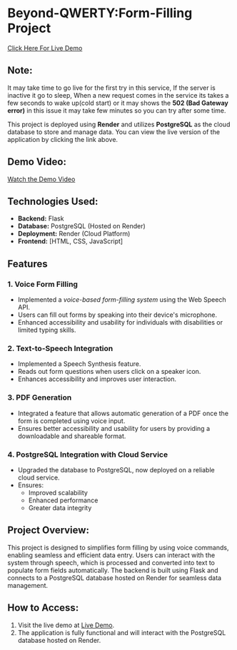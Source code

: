 # Beyond-QWERTY:Form-Filling Project

[Click Here For Live Demo]([(https://beyond-voice-based-form-filling-project-1.onrender.com))

## Note:
It may take time to go live for the first try in this service, If the server is inactive it go to sleep, When a new request comes in the service its takes a few seconds to wake up(cold start) or it may shows the **502 (Bad Gateway error)** in this issue it may take few minutes so you can try after some time.

This project is deployed using **Render** and utilizes **PostgreSQL** as the cloud database to store and manage data. You can view the live version of the application by clicking the link above.

## Demo Video:
[Watch the Demo Video](<https://drive.google.com/file/d/1ugRQXE77-BNlWGcPVRsDmyfG4aI3MJGq/view?usp=drive_link>)


## Technologies Used:
- **Backend:** Flask
- **Database:** PostgreSQL (Hosted on Render)
- **Deployment:** Render (Cloud Platform)
- **Frontend:** [HTML, CSS, JavaScript]
  
## Features

### 1. Voice Form Filling  
- Implemented a *voice-based form-filling system* using the Web Speech API.  
- Users can fill out forms by speaking into their device's microphone.  
- Enhanced accessibility and usability for individuals with disabilities or limited typing skills.  

### 2. Text-to-Speech Integration
- Implemented a Speech Synthesis feature.
- Reads out form questions when users click on a speaker icon.
- Enhances accessibility and improves user interaction.

### 3. PDF Generation
- Integrated a feature that allows automatic generation of a PDF once the form is completed using voice input.
- Ensures better accessibility and usability for users by providing a downloadable and shareable format.

### 4. PostgreSQL Integration with Cloud Service
- Upgraded the database to PostgreSQL, now deployed on a reliable cloud service.
- Ensures:
  - Improved scalability
  - Enhanced performance
  - Greater data integrity

## Project Overview:
This project is designed to simplifies form filling by using voice commands, enabling seamless and efficient data entry. Users can interact with the system through speech, which is processed and converted into text to populate form fields automatically. The backend is built using Flask and connects to a PostgreSQL database hosted on Render for seamless data management.

## How to Access:
1. Visit the live demo at [Live Demo](<https://mediform.onrender.com>).
2. The application is fully functional and will interact with the PostgreSQL database hosted on Render.
